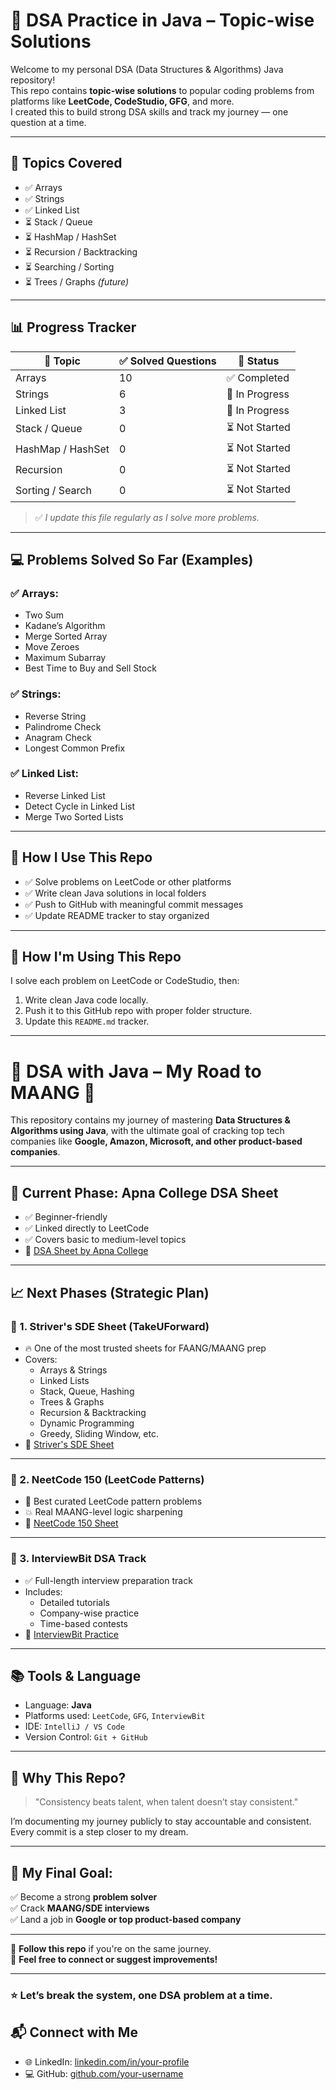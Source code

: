 # 🧠 DSA Practice in Java – Topic-wise Solutions

Welcome to my personal DSA (Data Structures & Algorithms) Java repository!  
This repo contains **topic-wise solutions** to popular coding problems from platforms like **LeetCode, CodeStudio, GFG**, and more.  
I created this to build strong DSA skills and track my journey — one question at a time.

---

## 🚀 Topics Covered

- ✅ Arrays
- ✅ Strings
- ✅ Linked List
- ⏳ Stack / Queue
- ⏳ HashMap / HashSet
- ⏳ Recursion / Backtracking
- ⏳ Searching / Sorting
- ⏳ Trees / Graphs *(future)*

---

## 📊 Progress Tracker

| 📂 Topic          | ✅ Solved Questions | 🔄 Status       |
|-------------------|---------------------|-----------------|
| Arrays            | 10                  | ✅ Completed     |
| Strings           | 6                   | 🔄 In Progress   |
| Linked List       | 3                   | 🔄 In Progress   |
| Stack / Queue     | 0                   | ⏳ Not Started   |
| HashMap / HashSet | 0                   | ⏳ Not Started   |
| Recursion         | 0                   | ⏳ Not Started   |
| Sorting / Search  | 0                   | ⏳ Not Started   |

> ✅ *I update this file regularly as I solve more problems.*

---

## 💻 Problems Solved So Far (Examples)

### ✅ Arrays:
- Two Sum
- Kadane’s Algorithm
- Merge Sorted Array
- Move Zeroes
- Maximum Subarray
- Best Time to Buy and Sell Stock

### ✅ Strings:
- Reverse String
- Palindrome Check
- Anagram Check
- Longest Common Prefix

### ✅ Linked List:
- Reverse Linked List
- Detect Cycle in Linked List
- Merge Two Sorted Lists

---

## 🧠 How I Use This Repo

- ✅ Solve problems on LeetCode or other platforms  
- ✅ Write clean Java solutions in local folders  
- ✅ Push to GitHub with meaningful commit messages  
- ✅ Update README tracker to stay organized

---
## 🧠 How I'm Using This Repo

I solve each problem on LeetCode or CodeStudio, then:
1. Write clean Java code locally.
2. Push it to this GitHub repo with proper folder structure.
3. Update this `README.md` tracker.

---
# 📘 DSA with Java – My Road to MAANG 🚀

This repository contains my journey of mastering **Data Structures & Algorithms using Java**, with the ultimate goal of cracking top tech companies like **Google, Amazon, Microsoft, and other product-based companies**.

---

## 🧭 Current Phase: Apna College DSA Sheet

- ✅ Beginner-friendly
- ✅ Linked directly to LeetCode
- ✅ Covers basic to medium-level topics
- 🔗 [DSA Sheet by Apna College](https://www.apnacollege.in/dsa-practice-qs)

---

## 📈 Next Phases (Strategic Plan)

### 🥇 1. Striver's SDE Sheet (TakeUForward)

- 🔥 One of the most trusted sheets for FAANG/MAANG prep
- Covers:
  - Arrays & Strings
  - Linked Lists
  - Stack, Queue, Hashing
  - Trees & Graphs
  - Recursion & Backtracking
  - Dynamic Programming
  - Greedy, Sliding Window, etc.
- 🔗 [Striver's SDE Sheet](https://takeuforward.org/interviews/strivers-sde-sheet-top-coding-interview-problems/)

---

### 🥈 2. NeetCode 150 (LeetCode Patterns)

- 📌 Best curated LeetCode pattern problems
- 💥 Real MAANG-level logic sharpening
- 🔗 [NeetCode 150 Sheet](https://neetcode.io/)

---

### 🥉 3. InterviewBit DSA Track

- ✅ Full-length interview preparation track
- Includes:
  - Detailed tutorials
  - Company-wise practice
  - Time-based contests
- 🔗 [InterviewBit Practice](https://www.interviewbit.com/courses/programming/)

---

## 📚 Tools & Language

- Language: **Java**
- Platforms used: `LeetCode`, `GFG`, `InterviewBit`
- IDE: `IntelliJ / VS Code`
- Version Control: `Git + GitHub`

---

## 🧠 Why This Repo?

> "Consistency beats talent, when talent doesn’t stay consistent."

I’m documenting my journey publicly to stay accountable and consistent.  
Every commit is a step closer to my dream.

---

## 🏁 My Final Goal:

✅ Become a strong **problem solver**  
✅ Crack **MAANG/SDE interviews**  
✅ Land a job in **Google or top product-based company**

---

📌 **Follow this repo** if you're on the same journey.  
💬 **Feel free to connect or suggest improvements!**

---

### ⭐ Let’s break the system, one DSA problem at a time.



## 📬 Connect with Me

- 🌐 LinkedIn: [linkedin.com/in/your-profile](https://linkedin.com/in/your-profile)
- 💻 GitHub: [github.com/your-username](https://github.com/your-username)

